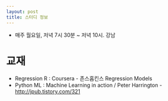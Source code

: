 ```yaml
---
layout: post
title: 스터디 정보 
---
```


* 매주 월요일, 저녁 7시 30분 ~ 저녁 10시. 강남


# 교재
* Regression R : Coursera - 존스홉킨스 Regression Models
* Python ML : Machine Learning in action  / Peter Harrington - http://jpub.tistory.com/321